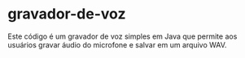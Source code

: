 # gravador-de-voz
Este código é um gravador de voz simples em Java que permite aos usuários gravar áudio do microfone e salvar em um arquivo WAV. 
